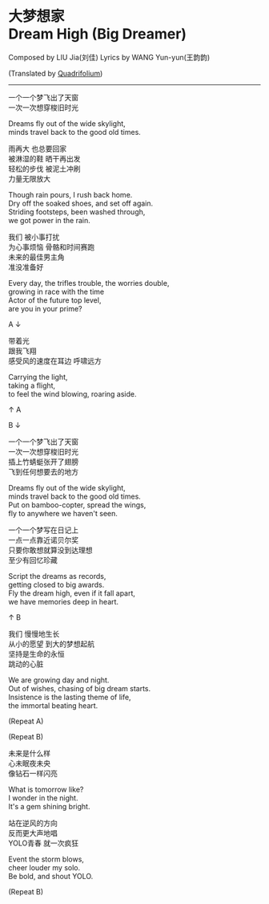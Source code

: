 # 大梦想家<br />Dream High (Big Dreamer)

Composed by LIU Jia(刘佳)
Lyrics by WANG Yun-yun(王韵韵)

(Translated by [Quadrifolium](http://weibo.com/u/5182556773/))

---

一个一个梦飞出了天窗  
一次一次想穿梭旧时光

Dreams fly out of the wide skylight,  
minds travel back to the good old times.

雨再大 也总要回家  
被淋湿的鞋 晒干再出发  
轻松的步伐 被泥土冲刷  
力量无限放大

Though rain pours, I rush back home.  
Dry off the soaked shoes, and set off again.  
Striding footsteps, been washed through,  
we got power in the rain.

我们 被小事打扰  
为心事烦恼 骨骼和时间赛跑  
未来的最佳男主角  
准没准备好

Every day, the trifles trouble, the worries double,  
growing in race with the time  
Actor of the future top level,  
are you in your prime?

A ↓

带着光  
跟我飞翔  
感受风的速度在耳边 呼啸远方

Carrying the light,  
taking a flight,  
to feel the wind blowing, roaring aside.

↑ A

B ↓

一个一个梦飞出了天窗  
一次一次想穿梭旧时光  
插上竹蜻蜓张开了翅膀  
飞到任何想要去的地方

Dreams fly out of the wide skylight,  
minds travel back to the good old times.  
Put on bamboo-copter, spread the wings,  
fly to anywhere we haven't seen.

一个一个梦写在日记上  
一点一点靠近诺贝尔奖  
只要你敢想就算没到达理想  
至少有回忆珍藏

Script the dreams as records,  
getting closed to big awards.  
Fly the dream high, even if it fall apart,  
we have memories deep in heart.

↑ B

我们 慢慢地生长  
从小的愿望 到大的梦想起航  
坚持是生命的永恒  
跳动的心脏

We are growing day and night.  
Out of wishes, chasing of big dream starts.  
Insistence is the lasting theme of life,  
the immortal beating heart.

(Repeat A)

(Repeat B)

未来是什么样  
心未眠夜未央  
像钻石一样闪亮

What is tomorrow like?  
I wonder in the night.  
It's a gem shining bright.

站在逆风的方向  
反而更大声地唱  
YOLO青春 就一次疯狂

Event the storm blows,  
cheer louder my solo.  
Be bold, and shout YOLO.

(Repeat B)
